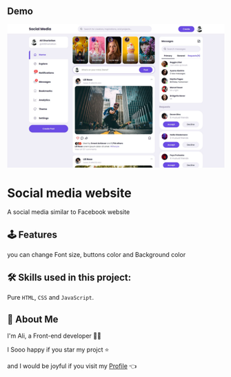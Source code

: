 ## Demo
![Socail Media](./web-demo.jpg "Social Media")

# Social media website

A social media similar to Facebook website
## 🕹 Features

you can change Font size, buttons color and Background color
## 🛠 Skills used in this project:
Pure `HTML`, `CSS` and `JavaScript`.

## 🚀 About Me
I'm Ali, a Front-end developer 👨‍💻

I Sooo happy if you star my projct ⭐

and I would be joyful if you visit my [Profile](https://github.com/AliShariatian) 👈
